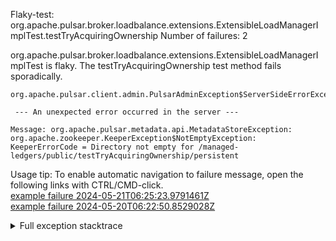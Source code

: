         
Flaky-test: org.apache.pulsar.broker.loadbalance.extensions.ExtensibleLoadManagerImplTest.testTryAcquiringOwnership
Number of failures: 2

org.apache.pulsar.broker.loadbalance.extensions.ExtensibleLoadManagerImplTest is flaky. The testTryAcquiringOwnership test method fails sporadically.

```
org.apache.pulsar.client.admin.PulsarAdminException$ServerSideErrorException:

 --- An unexpected error occurred in the server ---

Message: org.apache.pulsar.metadata.api.MetadataStoreException: org.apache.zookeeper.KeeperException$NotEmptyException: KeeperErrorCode = Directory not empty for /managed-ledgers/public/testTryAcquiringOwnership/persistent
```

Usage tip: To enable automatic navigation to failure message, open the following links with CTRL/CMD-click.  
[example failure 2024-05-21T06:25:23.9791461Z](https://github.com/apache/pulsar/actions/runs/9169641750/job/25210439241#step:9:2234)  
[example failure 2024-05-20T06:22:50.8529028Z](https://github.com/apache/pulsar/actions/runs/9154268983/job/25164546877#step:9:2234)  


<details>
<summary>Full exception stacktrace</summary>
<code><pre>
org.apache.pulsar.client.admin.PulsarAdminException$ServerSideErrorException:

 --- An unexpected error occurred in the server ---

Message: org.apache.pulsar.metadata.api.MetadataStoreException: org.apache.zookeeper.KeeperException$NotEmptyException: KeeperErrorCode = Directory not empty for /managed-ledgers/public/testTryAcquiringOwnership/persistent

Stacktrace:

java.util.concurrent.CompletionException: org.apache.pulsar.metadata.api.MetadataStoreException: org.apache.zookeeper.KeeperException$NotEmptyException: KeeperErrorCode = Directory not empty for /managed-ledgers/public/testTryAcquiringOwnership/persistent
	at java.base/java.util.concurrent.CompletableFuture.encodeThrowable(CompletableFuture.java:332)
	at java.base/java.util.concurrent.CompletableFuture.completeThrowable(CompletableFuture.java:347)
	at java.base/java.util.concurrent.CompletableFuture$UniRun.tryFire(CompletableFuture.java:781)
	at java.base/java.util.concurrent.CompletableFuture.postComplete(CompletableFuture.java:510)
	at java.base/java.util.concurrent.CompletableFuture.completeExceptionally(CompletableFuture.java:2194)
	at org.apache.pulsar.metadata.impl.ZKMetadataStore.handleDeleteResult(ZKMetadataStore.java:317)
	at org.apache.pulsar.metadata.impl.ZKMetadataStore.lambda$batchOperation$7(ZKMetadataStore.java:229)
	at java.base/java.util.concurrent.Executors$RunnableAdapter.call(Executors.java:572)
	at java.base/java.util.concurrent.FutureTask.run(FutureTask.java:317)
	at java.base/java.util.concurrent.ScheduledThreadPoolExecutor$ScheduledFutureTask.run(ScheduledThreadPoolExecutor.java:304)
	at java.base/java.util.concurrent.ThreadPoolExecutor.runWorker(ThreadPoolExecutor.java:1144)
	at java.base/java.util.concurrent.ThreadPoolExecutor$Worker.run(ThreadPoolExecutor.java:642)
	at io.netty.util.concurrent.FastThreadLocalRunnable.run(FastThreadLocalRunnable.java:30)
	at java.base/java.lang.Thread.run(Thread.java:1583)
Caused by: org.apache.pulsar.metadata.api.MetadataStoreException: org.apache.zookeeper.KeeperException$NotEmptyException: KeeperErrorCode = Directory not empty for /managed-ledgers/public/testTryAcquiringOwnership/persistent
	at org.apache.pulsar.metadata.impl.ZKMetadataStore.getException(ZKMetadataStore.java:489)
	... 9 more
Caused by: org.apache.zookeeper.KeeperException$NotEmptyException: KeeperErrorCode = Directory not empty for /managed-ledgers/public/testTryAcquiringOwnership/persistent
	at org.apache.zookeeper.KeeperException.create(KeeperException.java:131)
	at org.apache.zookeeper.KeeperException.create(KeeperException.java:53)
	at org.apache.pulsar.metadata.impl.ZKMetadataStore.getException(ZKMetadataStore.java:479)
	... 9 more

	at org.apache.pulsar.client.admin.PulsarAdminException.wrap(PulsarAdminException.java:252)
	at org.apache.pulsar.client.admin.internal.BaseResource.sync(BaseResource.java:352)
	at org.apache.pulsar.client.admin.internal.NamespacesImpl.deleteNamespace(NamespacesImpl.java:223)
	at org.apache.pulsar.broker.loadbalance.extensions.ExtensibleLoadManagerImplTest.testTryAcquiringOwnership(ExtensibleLoadManagerImplTest.java:1659)
	at java.base/jdk.internal.reflect.DirectMethodHandleAccessor.invoke(DirectMethodHandleAccessor.java:103)
	at java.base/java.lang.reflect.Method.invoke(Method.java:580)
	at org.testng.internal.invokers.MethodInvocationHelper.invokeMethod(MethodInvocationHelper.java:139)
	at org.testng.internal.invokers.InvokeMethodRunnable.runOne(InvokeMethodRunnable.java:47)
	at org.testng.internal.invokers.InvokeMethodRunnable.call(InvokeMethodRunnable.java:76)
	at org.testng.internal.invokers.InvokeMethodRunnable.call(InvokeMethodRunnable.java:11)
	at java.base/java.util.concurrent.FutureTask.run(FutureTask.java:317)
	at java.base/java.util.concurrent.ThreadPoolExecutor.runWorker(ThreadPoolExecutor.java:1144)
	at java.base/java.util.concurrent.ThreadPoolExecutor$Worker.run(ThreadPoolExecutor.java:642)
	at java.base/java.lang.Thread.run(Thread.java:1583)
	Suppressed: org.apache.pulsar.client.admin.PulsarAdminException$ServerSideErrorException:
 --- An unexpected error occurred in the server ---

Message: org.apache.pulsar.metadata.api.MetadataStoreException: org.apache.zookeeper.KeeperException$NotEmptyException: KeeperErrorCode = Directory not empty for /managed-ledgers/public/testTryAcquiringOwnership/persistent

Stacktrace:

java.util.concurrent.CompletionException: org.apache.pulsar.metadata.api.MetadataStoreException: org.apache.zookeeper.KeeperException$NotEmptyException: KeeperErrorCode = Directory not empty for /managed-ledgers/public/testTryAcquiringOwnership/persistent
	at java.base/java.util.concurrent.CompletableFuture.encodeThrowable(CompletableFuture.java:332)
	at java.base/java.util.concurrent.CompletableFuture.completeThrowable(CompletableFuture.java:347)
	at java.base/java.util.concurrent.CompletableFuture$UniRun.tryFire(CompletableFuture.java:781)
	at java.base/java.util.concurrent.CompletableFuture.postComplete(CompletableFuture.java:510)
	at java.base/java.util.concurrent.CompletableFuture.completeExceptionally(CompletableFuture.java:2194)
	at org.apache.pulsar.metadata.impl.ZKMetadataStore.handleDeleteResult(ZKMetadataStore.java:317)
	at org.apache.pulsar.metadata.impl.ZKMetadataStore.lambda$batchOperation$7(ZKMetadataStore.java:229)
	at java.base/java.util.concurrent.Executors$RunnableAdapter.call(Executors.java:572)
	at java.base/java.util.concurrent.FutureTask.run(FutureTask.java:317)
	at java.base/java.util.concurrent.ScheduledThreadPoolExecutor$ScheduledFutureTask.run(ScheduledThreadPoolExecutor.java:304)
	at java.base/java.util.concurrent.ThreadPoolExecutor.runWorker(ThreadPoolExecutor.java:1144)
	at java.base/java.util.concurrent.ThreadPoolExecutor$Worker.run(ThreadPoolExecutor.java:642)
	at io.netty.util.concurrent.FastThreadLocalRunnable.run(FastThreadLocalRunnable.java:30)
	at java.base/java.lang.Thread.run(Thread.java:1583)
Caused by: org.apache.pulsar.metadata.api.MetadataStoreException: org.apache.zookeeper.KeeperException$NotEmptyException: KeeperErrorCode = Directory not empty for /managed-ledgers/public/testTryAcquiringOwnership/persistent
	at org.apache.pulsar.metadata.impl.ZKMetadataStore.getException(ZKMetadataStore.java:489)
	... 9 more
Caused by: org.apache.zookeeper.KeeperException$NotEmptyException: KeeperErrorCode = Directory not empty for /managed-ledgers/public/testTryAcquiringOwnership/persistent
	at org.apache.zookeeper.KeeperException.create(KeeperException.java:131)
	at org.apache.zookeeper.KeeperException.create(KeeperException.java:53)
	at org.apache.pulsar.metadata.impl.ZKMetadataStore.getException(ZKMetadataStore.java:479)
	... 9 more

		at org.apache.pulsar.client.admin.internal.BaseResource.getApiException(BaseResource.java:272)
		at org.apache.pulsar.client.admin.internal.BaseResource$4.failed(BaseResource.java:237)
		at org.glassfish.jersey.client.JerseyInvocation$1.failed(JerseyInvocation.java:882)
		at org.glassfish.jersey.client.JerseyInvocation$1.completed(JerseyInvocation.java:863)
		at org.glassfish.jersey.client.ClientRuntime.processResponse(ClientRuntime.java:232)
		at org.glassfish.jersey.client.ClientRuntime.access$200(ClientRuntime.java:62)
		at org.glassfish.jersey.client.ClientRuntime$2.lambda$response$0(ClientRuntime.java:176)
		at org.glassfish.jersey.internal.Errors$1.call(Errors.java:248)
		at org.glassfish.jersey.internal.Errors$1.call(Errors.java:244)
		at org.glassfish.jersey.internal.Errors.process(Errors.java:292)
		at org.glassfish.jersey.internal.Errors.process(Errors.java:274)
		at org.glassfish.jersey.internal.Errors.process(Errors.java:244)
		at org.glassfish.jersey.process.internal.RequestScope.runInScope(RequestScope.java:288)
		at org.glassfish.jersey.client.ClientRuntime$2.response(ClientRuntime.java:176)
		at org.apache.pulsar.client.admin.internal.http.AsyncHttpConnector.lambda$apply$1(AsyncHttpConnector.java:258)
		at java.base/java.util.concurrent.CompletableFuture.uniWhenComplete(CompletableFuture.java:863)
		at java.base/java.util.concurrent.CompletableFuture$UniWhenComplete.tryFire(CompletableFuture.java:841)
		at java.base/java.util.concurrent.CompletableFuture.postComplete(CompletableFuture.java:510)
		at java.base/java.util.concurrent.CompletableFuture.complete(CompletableFuture.java:2179)
		at org.apache.pulsar.client.admin.internal.http.AsyncHttpConnector.lambda$retryOperation$4(AsyncHttpConnector.java:300)
		at java.base/java.util.concurrent.CompletableFuture.uniWhenComplete(CompletableFuture.java:863)
		at java.base/java.util.concurrent.CompletableFuture$UniWhenComplete.tryFire(CompletableFuture.java:841)
		at java.base/java.util.concurrent.CompletableFuture.postComplete(CompletableFuture.java:510)
		at java.base/java.util.concurrent.CompletableFuture.complete(CompletableFuture.java:2179)
		at org.asynchttpclient.netty.NettyResponseFuture.loadContent(NettyResponseFuture.java:222)
		at org.asynchttpclient.netty.NettyResponseFuture.done(NettyResponseFuture.java:257)
		at org.asynchttpclient.netty.handler.AsyncHttpClientHandler.finishUpdate(AsyncHttpClientHandler.java:241)
		at org.asynchttpclient.netty.handler.HttpHandler.handleChunk(HttpHandler.java:114)
		at org.asynchttpclient.netty.handler.HttpHandler.handleRead(HttpHandler.java:143)
		at org.asynchttpclient.netty.handler.AsyncHttpClientHandler.channelRead(AsyncHttpClientHandler.java:78)
		at io.netty.channel.AbstractChannelHandlerContext.invokeChannelRead(AbstractChannelHandlerContext.java:444)
		at io.netty.channel.AbstractChannelHandlerContext.invokeChannelRead(AbstractChannelHandlerContext.java:420)
		at io.netty.channel.AbstractChannelHandlerContext.fireChannelRead(AbstractChannelHandlerContext.java:412)
		at io.netty.handler.codec.MessageToMessageDecoder.channelRead(MessageToMessageDecoder.java:103)
		at io.netty.channel.AbstractChannelHandlerContext.invokeChannelRead(AbstractChannelHandlerContext.java:444)
		at io.netty.channel.AbstractChannelHandlerContext.invokeChannelRead(AbstractChannelHandlerContext.java:420)
		at io.netty.channel.AbstractChannelHandlerContext.fireChannelRead(AbstractChannelHandlerContext.java:412)
		at io.netty.channel.CombinedChannelDuplexHandler$DelegatingChannelHandlerContext.fireChannelRead(CombinedChannelDuplexHandler.java:436)
		at io.netty.handler.codec.ByteToMessageDecoder.fireChannelRead(ByteToMessageDecoder.java:346)
		at io.netty.handler.codec.ByteToMessageDecoder.channelRead(ByteToMessageDecoder.java:318)
		at io.netty.channel.CombinedChannelDuplexHandler.channelRead(CombinedChannelDuplexHandler.java:251)
		at io.netty.channel.AbstractChannelHandlerContext.invokeChannelRead(AbstractChannelHandlerContext.java:442)
		at io.netty.channel.AbstractChannelHandlerContext.invokeChannelRead(AbstractChannelHandlerContext.java:420)
		at io.netty.channel.AbstractChannelHandlerContext.fireChannelRead(AbstractChannelHandlerContext.java:412)
		at io.netty.channel.DefaultChannelPipeline$HeadContext.channelRead(DefaultChannelPipeline.java:1410)
		at io.netty.channel.AbstractChannelHandlerContext.invokeChannelRead(AbstractChannelHandlerContext.java:440)
		at io.netty.channel.AbstractChannelHandlerContext.invokeChannelRead(AbstractChannelHandlerContext.java:420)
		at io.netty.channel.DefaultChannelPipeline.fireChannelRead(DefaultChannelPipeline.java:919)
		at io.netty.channel.nio.AbstractNioByteChannel$NioByteUnsafe.read(AbstractNioByteChannel.java:166)
		at io.netty.channel.nio.NioEventLoop.processSelectedKey(NioEventLoop.java:788)
		at io.netty.channel.nio.NioEventLoop.processSelectedKeysOptimized(NioEventLoop.java:724)
		at io.netty.channel.nio.NioEventLoop.processSelectedKeys(NioEventLoop.java:650)
		at io.netty.channel.nio.NioEventLoop.run(NioEventLoop.java:562)
		at io.netty.util.concurrent.SingleThreadEventExecutor$4.run(SingleThreadEventExecutor.java:997)
		at io.netty.util.internal.ThreadExecutorMap$2.run(ThreadExecutorMap.java:74)
		at io.netty.util.concurrent.FastThreadLocalRunnable.run(FastThreadLocalRunnable.java:30)
		... 1 more
	Caused by: javax.ws.rs.InternalServerErrorException: HTTP 500 {"reason":"\n --- An unexpected error occurred in the server ---\n\nMessage: org.apache.pulsar.metadata.api.MetadataStoreException: org.apache.zookeeper.KeeperException$NotEmptyException: KeeperErrorCode = Directory not empty for /managed-ledgers/public/testTryAcquiringOwnership/persistent\n\nStacktrace:\n\njava.util.concurrent.CompletionException: org.apache.pulsar.metadata.api.MetadataStoreException: org.apache.zookeeper.KeeperException$NotEmptyException: KeeperErrorCode = Directory not empty for /managed-ledgers/public/testTryAcquiringOwnership/persistent\n\tat java.base/java.util.concurrent.CompletableFuture.encodeThrowable(CompletableFuture.java:332)\n\tat java.base/java.util.concurrent.CompletableFuture.completeThrowable(CompletableFuture.java:347)\n\tat java.base/java.util.concurrent.CompletableFuture$UniRun.tryFire(CompletableFuture.java:781)\n\tat java.base/java.util.concurrent.CompletableFuture.postComplete(CompletableFuture.java:510)\n\tat java.base/java.util.concurrent.CompletableFuture.completeExceptionally(CompletableFuture.java:2194)\n\tat org.apache.pulsar.metadata.impl.ZKMetadataStore.handleDeleteResult(ZKMetadataStore.java:317)\n\tat org.apache.pulsar.metadata.impl.ZKMetadataStore.lambda$batchOperation$7(ZKMetadataStore.java:229)\n\tat java.base/java.util.concurrent.Executors$RunnableAdapter.call(Executors.java:572)\n\tat java.base/java.util.concurrent.FutureTask.run(FutureTask.java:317)\n\tat java.base/java.util.concurrent.ScheduledThreadPoolExecutor$ScheduledFutureTask.run(ScheduledThreadPoolExecutor.java:304)\n\tat java.base/java.util.concurrent.ThreadPoolExecutor.runWorker(ThreadPoolExecutor.java:1144)\n\tat java.base/java.util.concurrent.ThreadPoolExecutor$Worker.run(ThreadPoolExecutor.java:642)\n\tat io.netty.util.concurrent.FastThreadLocalRunnable.run(FastThreadLocalRunnable.java:30)\n\tat java.base/java.lang.Thread.run(Thread.java:1583)\nCaused by: org.apache.pulsar.metadata.api.MetadataStoreException: org.apache.zookeeper.KeeperException$NotEmptyException: KeeperErrorCode = Directory not empty for /managed-ledgers/public/testTryAcquiringOwnership/persistent\n\tat org.apache.pulsar.metadata.impl.ZKMetadataStore.getException(ZKMetadataStore.java:489)\n\t... 9 more\nCaused by: org.apache.zookeeper.KeeperException$NotEmptyException: KeeperErrorCode = Directory not empty for /managed-ledgers/public/testTryAcquiringOwnership/persistent\n\tat org.apache.zookeeper.KeeperException.create(KeeperException.java:131)\n\tat org.apache.zookeeper.KeeperException.create(KeeperException.java:53)\n\tat org.apache.pulsar.metadata.impl.ZKMetadataStore.getException(ZKMetadataStore.java:479)\n\t... 9 more\n"}
		at org.glassfish.jersey.client.JerseyInvocation.convertToException(JerseyInvocation.java:960)
		at org.glassfish.jersey.client.JerseyInvocation.access$700(JerseyInvocation.java:82)
		... 54 more
Caused by: [CIRCULAR REFERENCE: javax.ws.rs.InternalServerErrorException: HTTP 500 {"reason":"\n --- An unexpected error occurred in the server ---\n\nMessage: org.apache.pulsar.metadata.api.MetadataStoreException: org.apache.zookeeper.KeeperException$NotEmptyException: KeeperErrorCode = Directory not empty for /managed-ledgers/public/testTryAcquiringOwnership/persistent\n\nStacktrace:\n\njava.util.concurrent.CompletionException: org.apache.pulsar.metadata.api.MetadataStoreException: org.apache.zookeeper.KeeperException$NotEmptyException: KeeperErrorCode = Directory not empty for /managed-ledgers/public/testTryAcquiringOwnership/persistent\n\tat java.base/java.util.concurrent.CompletableFuture.encodeThrowable(CompletableFuture.java:332)\n\tat java.base/java.util.concurrent.CompletableFuture.completeThrowable(CompletableFuture.java:347)\n\tat java.base/java.util.concurrent.CompletableFuture$UniRun.tryFire(CompletableFuture.java:781)\n\tat java.base/java.util.concurrent.CompletableFuture.postComplete(CompletableFuture.java:510)\n\tat java.base/java.util.concurrent.CompletableFuture.completeExceptionally(CompletableFuture.java:2194)\n\tat org.apache.pulsar.metadata.impl.ZKMetadataStore.handleDeleteResult(ZKMetadataStore.java:317)\n\tat org.apache.pulsar.metadata.impl.ZKMetadataStore.lambda$batchOperation$7(ZKMetadataStore.java:229)\n\tat java.base/java.util.concurrent.Executors$RunnableAdapter.call(Executors.java:572)\n\tat java.base/java.util.concurrent.FutureTask.run(FutureTask.java:317)\n\tat java.base/java.util.concurrent.ScheduledThreadPoolExecutor$ScheduledFutureTask.run(ScheduledThreadPoolExecutor.java:304)\n\tat java.base/java.util.concurrent.ThreadPoolExecutor.runWorker(ThreadPoolExecutor.java:1144)\n\tat java.base/java.util.concurrent.ThreadPoolExecutor$Worker.run(ThreadPoolExecutor.java:642)\n\tat io.netty.util.concurrent.FastThreadLocalRunnable.run(FastThreadLocalRunnable.java:30)\n\tat java.base/java.lang.Thread.run(Thread.java:1583)\nCaused by: org.apache.pulsar.metadata.api.MetadataStoreException: org.apache.zookeeper.KeeperException$NotEmptyException: KeeperErrorCode = Directory not empty for /managed-ledgers/public/testTryAcquiringOwnership/persistent\n\tat org.apache.pulsar.metadata.impl.ZKMetadataStore.getException(ZKMetadataStore.java:489)\n\t... 9 more\nCaused by: org.apache.zookeeper.KeeperException$NotEmptyException: KeeperErrorCode = Directory not empty for /managed-ledgers/public/testTryAcquiringOwnership/persistent\n\tat org.apache.zookeeper.KeeperException.create(KeeperException.java:131)\n\tat org.apache.zookeeper.KeeperException.create(KeeperException.java:53)\n\tat org.apache.pulsar.metadata.impl.ZKMetadataStore.getException(ZKMetadataStore.java:479)\n\t... 9 more\n"}]

</pre></code>
</details>

